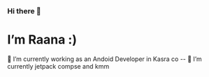 ### Hi there 👋
# I’m Raana :)

🔭 I’m currently working as an Andoid Developer in Kasra co --
🌱 I’m currently jetpack compse and kmm 
<!--
**raanaYavari/raanaYavari** is a ✨ _special_ ✨ repository because its `README.md` (this file) appears on your GitHub profile.

Here are some ideas to get you started:

 
- 👯 I’m looking to collaborate on ...
- 🤔 I’m looking for help with ...
- 💬 Ask me about ...
 📫  Reach me [at] raanayavari@gmail.com
- 😄 Pronouns: ...
- ⚡ Fun fact: ...
-->
